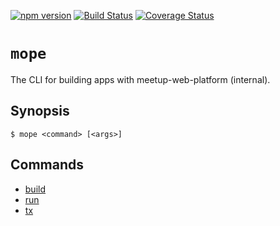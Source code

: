 [![npm version](https://badge.fury.io/js/mwp-cli.svg)](https://badge.fury.io/js/mwp-cli)
[![Build Status](https://travis-ci.org/meetup/mwp-cli.svg?branch=master)](https://travis-ci.org/meetup/mwp-cli)
[![Coverage Status](https://coveralls.io/repos/github/meetup/mwp-cli/badge.svg?branch=master)](https://coveralls.io/github/meetup/mwp-cli?branch=master)

# `mope`

The CLI for building apps with meetup-web-platform (internal).

## Synopsis

```
$ mope <command> [<args>]
```

## Commands

- [build](docs/build.md)
- [run](docs/run.md)
- [tx](docs/tx.md)
